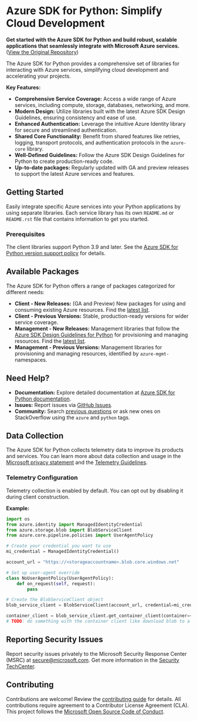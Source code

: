 # Azure SDK for Python: Simplify Cloud Development

**Get started with the Azure SDK for Python and build robust, scalable applications that seamlessly integrate with Microsoft Azure services.** ([View the Original Repository](https://github.com/Azure/azure-sdk-for-python))

The Azure SDK for Python provides a comprehensive set of libraries for interacting with Azure services, simplifying cloud development and accelerating your projects.

**Key Features:**

*   **Comprehensive Service Coverage:** Access a wide range of Azure services, including compute, storage, databases, networking, and more.
*   **Modern Design:** Utilize libraries built with the latest Azure SDK Design Guidelines, ensuring consistency and ease of use.
*   **Enhanced Authentication:** Leverage the intuitive Azure Identity library for secure and streamlined authentication.
*   **Shared Core Functionality:** Benefit from shared features like retries, logging, transport protocols, and authentication protocols in the `azure-core` library.
*   **Well-Defined Guidelines:** Follow the Azure SDK Design Guidelines for Python to create production-ready code.
*   **Up-to-date packages:** Regularly updated with GA and preview releases to support the latest Azure services and features.

## Getting Started

Easily integrate specific Azure services into your Python applications by using separate libraries. Each service library has its own `README.md` or `README.rst` file that contains information to get you started.

### Prerequisites

The client libraries support Python 3.9 and later.  See the [Azure SDK for Python version support policy](https://github.com/Azure/azure-sdk-for-python/wiki/Azure-SDKs-Python-version-support-policy) for details.

## Available Packages

The Azure SDK for Python offers a range of packages categorized for different needs:

*   **Client - New Releases:** (GA and Preview) New packages for using and consuming existing Azure resources.  Find the [latest list](https://azure.github.io/azure-sdk/releases/latest/index.html#python).
*   **Client - Previous Versions:** Stable, production-ready versions for wider service coverage.
*   **Management - New Releases:** Management libraries that follow the [Azure SDK Design Guidelines for Python](https://azure.github.io/azure-sdk/python/guidelines/) for provisioning and managing resources. Find the [latest list](https://azure.github.io/azure-sdk/releases/latest/mgmt/python.html).
*   **Management - Previous Versions:** Management libraries for provisioning and managing resources, identified by `azure-mgmt-` namespaces.

## Need Help?

*   **Documentation:** Explore detailed documentation at [Azure SDK for Python documentation](https://aka.ms/python-docs).
*   **Issues:** Report issues via [GitHub Issues](https://github.com/Azure/azure-sdk-for-python/issues).
*   **Community:** Search [previous questions](https://stackoverflow.com/questions/tagged/azure+python) or ask new ones on StackOverflow using the `azure` and `python` tags.

## Data Collection

The Azure SDK for Python collects telemetry data to improve its products and services. You can learn more about data collection and usage in the [Microsoft privacy statement](https://go.microsoft.com/fwlink/?LinkID=824704) and the [Telemetry Guidelines](https://azure.github.io/azure-sdk/general_azurecore.html#telemetry-policy).

### Telemetry Configuration

Telemetry collection is enabled by default. You can opt out by disabling it during client construction.

**Example:**

```python
import os
from azure.identity import ManagedIdentityCredential
from azure.storage.blob import BlobServiceClient
from azure.core.pipeline.policies import UserAgentPolicy

# Create your credential you want to use
mi_credential = ManagedIdentityCredential()

account_url = "https://<storageaccountname>.blob.core.windows.net"

# Set up user-agent override
class NoUserAgentPolicy(UserAgentPolicy):
    def on_request(self, request):
        pass

# Create the BlobServiceClient object
blob_service_client = BlobServiceClient(account_url, credential=mi_credential, user_agent_policy=NoUserAgentPolicy())

container_client = blob_service_client.get_container_client(container=<container_name>)
# TODO: do something with the container client like download blob to a file
```

## Reporting Security Issues

Report security issues privately to the Microsoft Security Response Center (MSRC) at <secure@microsoft.com>.  Get more information in the [Security TechCenter](https://www.microsoft.com/msrc/faqs-report-an-issue).

## Contributing

Contributions are welcome! Review the [contributing guide](https://github.com/Azure/azure-sdk-for-python/blob/main/CONTRIBUTING.md) for details.  All contributions require agreement to a Contributor License Agreement (CLA).  This project follows the [Microsoft Open Source Code of Conduct](https://opensource.microsoft.com/codeofconduct/).